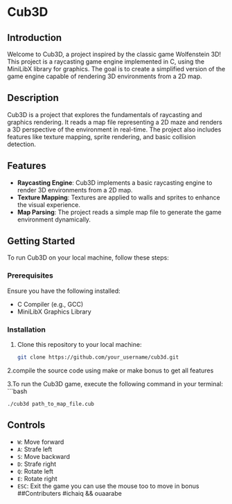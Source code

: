 # Cub3D

## Introduction
Welcome to Cub3D, a project inspired by the classic game Wolfenstein 3D! This project is a raycasting game engine implemented in C, using the MiniLibX library for graphics. The goal is to create a simplified version of the game engine capable of rendering 3D environments from a 2D map.

## Description
Cub3D is a project that explores the fundamentals of raycasting and graphics rendering. It reads a map file representing a 2D maze and renders a 3D perspective of the environment in real-time. The project also includes features like texture mapping, sprite rendering, and basic collision detection.

## Features
- **Raycasting Engine**: Cub3D implements a basic raycasting engine to render 3D environments from a 2D map.
- **Texture Mapping**: Textures are applied to walls and sprites to enhance the visual experience.
- **Map Parsing**: The project reads a simple map file to generate the game environment dynamically.

## Getting Started
To run Cub3D on your local machine, follow these steps:

### Prerequisites
Ensure you have the following installed:
- C Compiler (e.g., GCC)
- MiniLibX Graphics Library

### Installation
1. Clone this repository to your local machine:
   ```bash
   git clone https://github.com/your_username/cub3d.git
2.compile the source code using make or make bonus to get all features

3.To run the Cub3D game, execute the following command in your terminal:
    ```bash    
    
    ./cub3d path_to_map_file.cub
## Controls
- `W`: Move forward
- `A`: Strafe left
- `S`: Move backward
- `D`: Strafe right
- `Q`: Rotate left
- `E`: Rotate right
- `ESC`: Exit the game
  you can use the mouse too to move in bonus
##Contributers
  #ichaiq && ouaarabe

